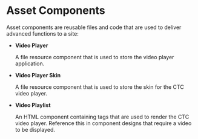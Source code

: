 # Asset Components

Asset components are reusable files and code that are used to deliver advanced functions to a site:

-   **Video Player**

    A file resource component that is used to store the video player application.

-   **Video Player Skin**

    A file resource component that is used to store the skin for the CTC video player.

-   **Video Playlist**

    An HTML component containing tags that are used to render the CTC video player. Reference this in component designs that require a video to be displayed.



